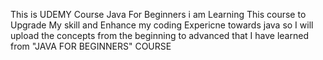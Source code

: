 This is UDEMY Course Java For Beginners i am Learning This course to Upgrade My skill and Enhance my coding Expericne towards java
so I will upload the concepts from the beginning to advanced that I have learned from "JAVA FOR BEGINNERS" COURSE
